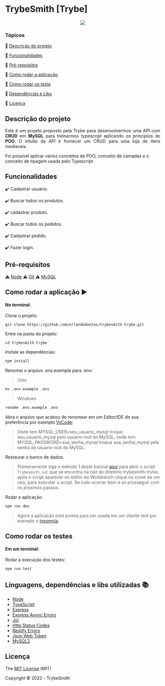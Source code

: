 <h1>TrybeSmith [Trybe]</h1> 

<p align="center">
  <img src="http://img.shields.io/static/v1?label=STATUS&message=CONCLUIDO&color=GREEN&style=for-the-badge"/>
</p>

### Tópicos 

:small_blue_diamond: [Descrição do projeto](#descrição-do-projeto)

:small_blue_diamond: [Funcionalidades](#funcionalidades)

:small_blue_diamond: [Pré-requisitos](#pré-requisitos)

:small_blue_diamond: [Como rodar a aplicação](#como-rodar-a-aplicação-arrow_forward)

:small_blue_diamond: [Como rodar os teste](#como-rodar-os-testes)

:small_blue_diamond: [Dependências e Libs](#linguagens-dependências-e-libs-utilizadas-books)

:small_blue_diamond: [Licença](#licença)


## Descrição do projeto 

<p align="justify">
  Este é um projeto proposto pela Trybe para desenvolvermos uma API com <b>CRUD</b> em <b>MySQL</b> para treinarmos typescript aplicando os princípios do <b>POO</b>.
  O intuito da API é fornecer um CRUD para uma loja de itens medievais.
</p>
<p>Foi possível aplicar vários conceitos de POO, conceito de camadas e o conceito de tipagem usada pelo Typescript</p>

## Funcionalidades

:heavy_check_mark: Cadastrar usuário.  

:heavy_check_mark: Buscar todos os produtos.

:heavy_check_mark: cadastrar produto.  

:heavy_check_mark: Buscar todos os pedidos.

:heavy_check_mark: Cadastrar pedido.

:heavy_check_mark: Fazer login.


## Pré-requisitos

:warning: [Node](https://nodejs.org/en/download/)
:warning: [Git](https://git-scm.com/downloads)
:warning: [MySQL](https://dev.mysql.com/downloads/)

## Como rodar a aplicação :arrow_forward:

#### No terminal:
Clone o projeto: 

```
git clone https://github.com/orlandodantas/trybesmith-trybe.git
```
Entre na pasta do projeto: 

```
cd trybesmith-trybe
```

Instale as dependências: 

```sh
npm install
```
Renomei o arquivo .env.exemple para .env:
> Unix
```sh
mv .env.exemple .env
```
> Windows
```sh
rename .env.exemple .env
```
Abra o arquivo que acabou de renomear em um Editor/IDE de sua preferência por exemplo [VsCode](https://code.visualstudio.com/):
> Onde tem MYSQL_USER=seu_usuario_mysql troque seu_usuario_mysql pelo usuário root do MySQL, onde tem MYSQL_PASSWORD=sua_senha_mysql troque sua_senha_mysql pela senha do usuario root do MySQL.

Restaurar o banco de dados:
> Primeiramente siga o método 1 deste tutorial [aqui](https://pt.wikihow.com/Abrir-um-Arquivo-SQL#:~:text=Fa%C3%A7a%2Do%20usando%20a%20janela,nome%20para%20selecionar%20o%20arquivo.&text=Clique%20em%20Abrir%20no%20canto,e%20editar%20seu%20script%20SQL.) para abrir o script ```Trybesmith.sql``` que se encontra na raiz do diretório trybesmith-trybe, após o script aparecer no editor do Workbench clique no icone de um raio, para executar o script. Se tudo ocorrer bem é só prosseguir com os próximos passos.

Rodar a aplicação:

```sh
npm run dev
```

> Agora a aplicação está pronta para ser usada em um cliente rest por exemplo o [Insomnia](https://insomnia.rest/download).


## Como rodar os testes

#### Em um terminal:
Rodar a execução dos testes:

```sh
npm run test
```

## Linguagens, dependências e libs utilizadas :books:

- [Node](https://nodejs.org/en/download/)
- [TypeScript](https://www.typescriptlang.org/)
- [Express](https://expressjs.com/pt-br/)
- [Express Async Errors](https://www.npmjs.com/package/express-async-errors)
- [Joi](https://www.npmjs.com/package/joi)
- [Http Status Codes](https://www.npmjs.com/package/http-status-codes)
- [Restify Errors](https://www.npmjs.com/package/restify-errors)
- [Json Web Token](https://www.npmjs.com/package/jsonwebtoken)
- [MySQL2](https://www.npmjs.com/package/mysql2)

## Licença 

The [MIT License]() (MIT)

Copyright :copyright: 2022 - TrybeSmith
